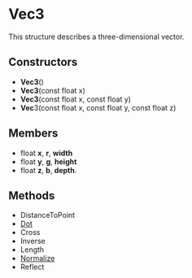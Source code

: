 # Vec3 #
This structure describes a three-dimensional vector.

## Constructors ##
- **Vec3**()
- **Vec3**(const float x)
- **Vec3**(const float x, const float y)
- **Vec**3(const float x, const float y, const float z)

## Members ##
- float **x**, **r**, **width**
- float **y**, **g**, **height**
- float **z**, **b**, **depth**.

## Methods ##
- DistanceToPoint
- [Dot](CPP_Dot)
- Cross
- Inverse
- Length
- [Normalize](CPP_Normalize)
- Reflect
